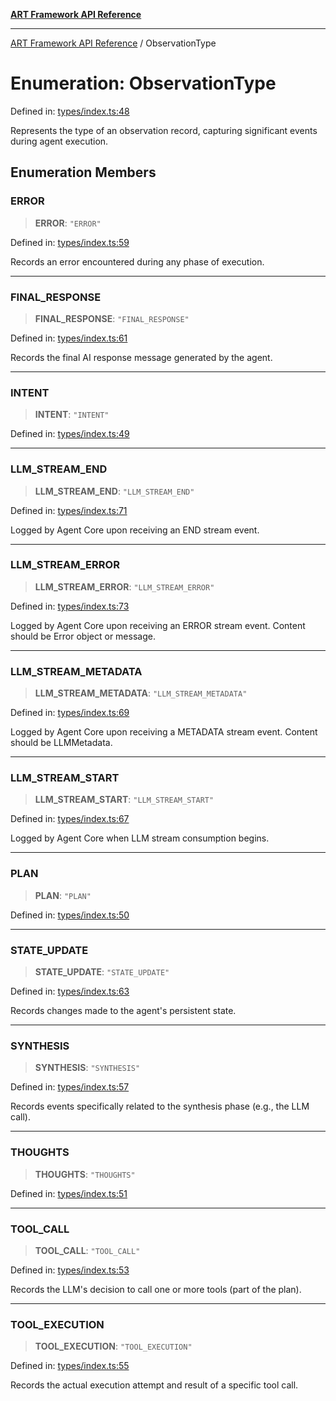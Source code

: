 [**ART Framework API Reference**](../README.md)

***

[ART Framework API Reference](../README.md) / ObservationType

# Enumeration: ObservationType

Defined in: [types/index.ts:48](https://github.com/hashangit/ART/blob/9aeffde50e4be3211a0a8aa9df0277bb227606b0/src/types/index.ts#L48)

Represents the type of an observation record, capturing significant events during agent execution.

## Enumeration Members

### ERROR

> **ERROR**: `"ERROR"`

Defined in: [types/index.ts:59](https://github.com/hashangit/ART/blob/9aeffde50e4be3211a0a8aa9df0277bb227606b0/src/types/index.ts#L59)

Records an error encountered during any phase of execution.

***

### FINAL\_RESPONSE

> **FINAL\_RESPONSE**: `"FINAL_RESPONSE"`

Defined in: [types/index.ts:61](https://github.com/hashangit/ART/blob/9aeffde50e4be3211a0a8aa9df0277bb227606b0/src/types/index.ts#L61)

Records the final AI response message generated by the agent.

***

### INTENT

> **INTENT**: `"INTENT"`

Defined in: [types/index.ts:49](https://github.com/hashangit/ART/blob/9aeffde50e4be3211a0a8aa9df0277bb227606b0/src/types/index.ts#L49)

***

### LLM\_STREAM\_END

> **LLM\_STREAM\_END**: `"LLM_STREAM_END"`

Defined in: [types/index.ts:71](https://github.com/hashangit/ART/blob/9aeffde50e4be3211a0a8aa9df0277bb227606b0/src/types/index.ts#L71)

Logged by Agent Core upon receiving an END stream event.

***

### LLM\_STREAM\_ERROR

> **LLM\_STREAM\_ERROR**: `"LLM_STREAM_ERROR"`

Defined in: [types/index.ts:73](https://github.com/hashangit/ART/blob/9aeffde50e4be3211a0a8aa9df0277bb227606b0/src/types/index.ts#L73)

Logged by Agent Core upon receiving an ERROR stream event. Content should be Error object or message.

***

### LLM\_STREAM\_METADATA

> **LLM\_STREAM\_METADATA**: `"LLM_STREAM_METADATA"`

Defined in: [types/index.ts:69](https://github.com/hashangit/ART/blob/9aeffde50e4be3211a0a8aa9df0277bb227606b0/src/types/index.ts#L69)

Logged by Agent Core upon receiving a METADATA stream event. Content should be LLMMetadata.

***

### LLM\_STREAM\_START

> **LLM\_STREAM\_START**: `"LLM_STREAM_START"`

Defined in: [types/index.ts:67](https://github.com/hashangit/ART/blob/9aeffde50e4be3211a0a8aa9df0277bb227606b0/src/types/index.ts#L67)

Logged by Agent Core when LLM stream consumption begins.

***

### PLAN

> **PLAN**: `"PLAN"`

Defined in: [types/index.ts:50](https://github.com/hashangit/ART/blob/9aeffde50e4be3211a0a8aa9df0277bb227606b0/src/types/index.ts#L50)

***

### STATE\_UPDATE

> **STATE\_UPDATE**: `"STATE_UPDATE"`

Defined in: [types/index.ts:63](https://github.com/hashangit/ART/blob/9aeffde50e4be3211a0a8aa9df0277bb227606b0/src/types/index.ts#L63)

Records changes made to the agent's persistent state.

***

### SYNTHESIS

> **SYNTHESIS**: `"SYNTHESIS"`

Defined in: [types/index.ts:57](https://github.com/hashangit/ART/blob/9aeffde50e4be3211a0a8aa9df0277bb227606b0/src/types/index.ts#L57)

Records events specifically related to the synthesis phase (e.g., the LLM call).

***

### THOUGHTS

> **THOUGHTS**: `"THOUGHTS"`

Defined in: [types/index.ts:51](https://github.com/hashangit/ART/blob/9aeffde50e4be3211a0a8aa9df0277bb227606b0/src/types/index.ts#L51)

***

### TOOL\_CALL

> **TOOL\_CALL**: `"TOOL_CALL"`

Defined in: [types/index.ts:53](https://github.com/hashangit/ART/blob/9aeffde50e4be3211a0a8aa9df0277bb227606b0/src/types/index.ts#L53)

Records the LLM's decision to call one or more tools (part of the plan).

***

### TOOL\_EXECUTION

> **TOOL\_EXECUTION**: `"TOOL_EXECUTION"`

Defined in: [types/index.ts:55](https://github.com/hashangit/ART/blob/9aeffde50e4be3211a0a8aa9df0277bb227606b0/src/types/index.ts#L55)

Records the actual execution attempt and result of a specific tool call.
